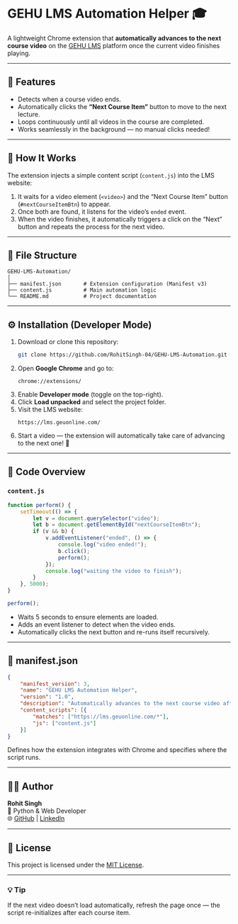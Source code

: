 # GEHU LMS Automation Helper 🎓

A lightweight Chrome extension that **automatically advances to the next course video** on the [GEHU LMS](https://lms.geuonline.com) platform once the current video finishes playing.  

---

## 🚀 Features
- Detects when a course video ends.  
- Automatically clicks the **“Next Course Item”** button to move to the next lecture.  
- Loops continuously until all videos in the course are completed.  
- Works seamlessly in the background — no manual clicks needed!

---

## 🧩 How It Works
The extension injects a simple content script (`content.js`) into the LMS website:
1. It waits for a video element (`<video>`) and the “Next Course Item” button (`#nextCourseItemBtn`) to appear.  
2. Once both are found, it listens for the video’s `ended` event.  
3. When the video finishes, it automatically triggers a click on the “Next” button and repeats the process for the next video.

---

## 📂 File Structure
```
GEHU-LMS-Automation/
│
├── manifest.json       # Extension configuration (Manifest v3)
├── content.js          # Main automation logic
└── README.md           # Project documentation
```

---

## ⚙️ Installation (Developer Mode)
1. Download or clone this repository:
   ```bash
   git clone https://github.com/RohitSingh-04/GEHU-LMS-Automation.git
   ```
2. Open **Google Chrome** and go to:
   ```
   chrome://extensions/
   ```
3. Enable **Developer mode** (toggle on the top-right).
4. Click **Load unpacked** and select the project folder.
5. Visit the LMS website:
   ```
   https://lms.geuonline.com/
   ```
6. Start a video — the extension will automatically take care of advancing to the next one! 🎥

---

## 🧠 Code Overview

### `content.js`
```js
function perform() {
    setTimeout(() => {
        let v = document.querySelector("video");
        let b = document.getElementById("nextCourseItemBtn");
        if (v && b) {
            v.addEventListener("ended", () => {
                console.log("video ended!");
                b.click();
                perform();
            });
            console.log("waiting the video to finish");
        }
    }, 5000);
}

perform();
```

- Waits 5 seconds to ensure elements are loaded.
- Adds an event listener to detect when the video ends.
- Automatically clicks the next button and re-runs itself recursively.

---

## 🧾 manifest.json
```json
{
    "manifest_version": 3,
    "name": "GEHU LMS Automation Helper",
    "version": "1.0",
    "description": "Automatically advances to the next course video after the video ends.",
    "content_scripts": [{
        "matches": ["https://lms.geuonline.com/*"],
        "js": ["content.js"]
    }]
}
```

Defines how the extension integrates with Chrome and specifies where the script runs.

---

## 🧑‍💻 Author
**Rohit Singh**  
💼 Python & Web Developer  
🌐 [GitHub](https://github.com/RohitSingh-04) | [LinkedIn](https://linkedin.com/in/rohiyaa)

---

## 📜 License
This project is licensed under the [MIT License](LICENSE).

---

### 💡 Tip
If the next video doesn’t load automatically, refresh the page once — the script re-initializes after each course item.

